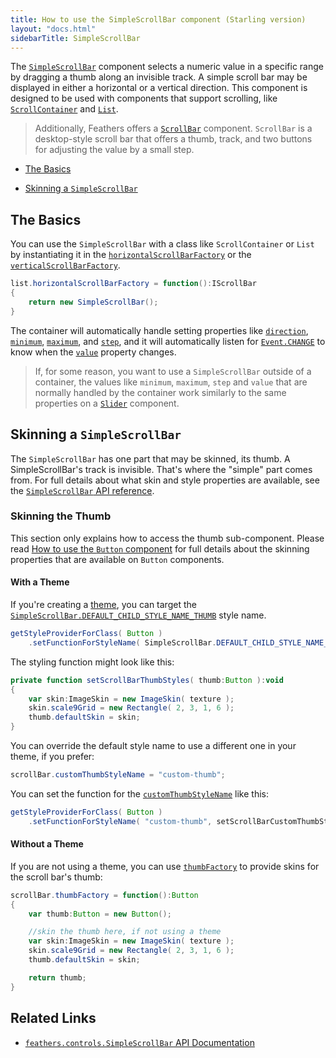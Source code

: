 ```yaml
---
title: How to use the SimpleScrollBar component (Starling version)
layout: "docs.html"
sidebarTitle: SimpleScrollBar
---
```


The [`SimpleScrollBar`](/api-reference/feathers/controls/SimpleScrollBar.html) component selects a numeric value in a specific range by dragging a thumb along an invisible track. A simple scroll bar may be displayed in either a horizontal or a vertical direction. This component is designed to be used with components that support scrolling, like [`ScrollContainer`](./scroll-container.md) and [`List`](./list.md).

> Additionally, Feathers offers a [`ScrollBar`](./scroll-bar.md) component. `ScrollBar` is a desktop-style scroll bar that offers a thumb, track, and two buttons for adjusting the value by a small step.

- [The Basics](#the-basics)

- [Skinning a `SimpleScrollBar`](#skinning-a-simplescrollbar)

## The Basics

You can use the `SimpleScrollBar` with a class like `ScrollContainer` or `List` by instantiating it in the [`horizontalScrollBarFactory`](/api-reference/feathers/controls/Scroller.html#horizontalScrollBarFactory) or the [`verticalScrollBarFactory`](/api-reference/feathers/controls/Scroller.html#verticalScrollBarFactory).

```actionscript
list.horizontalScrollBarFactory = function():IScrollBar
{
    return new SimpleScrollBar();
}
```

The container will automatically handle setting properties like [`direction`](/api-reference/feathers/controls/SimpleScrollBar.html#direction), [`minimum`](/api-reference/feathers/controls/SimpleScrollBar.html#minimum), [`maximum`](/api-reference/feathers/controls/SimpleScrollBar.html#maximum), and [`step`](/api-reference/feathers/controls/SimpleScrollBar.html#step), and it will automatically listen for [`Event.CHANGE`](/api-reference/feathers/controls/SimpleScrollBar.html#event:change) to know when the [`value`](/api-reference/feathers/controls/SimpleScrollBar.html#value) property changes.

> If, for some reason, you want to use a `SimpleScrollBar` outside of a container, the values like `minimum`, `maximum`, `step` and `value` that are normally handled by the container work similarly to the same properties on a [`Slider`](./slider.md) component.

## Skinning a `SimpleScrollBar`

The `SimpleScrollBar` has one part that may be skinned, its thumb. A SimpleScrollBar's track is invisible. That's where the "simple" part comes from. For full details about what skin and style properties are available, see the [`SimpleScrollBar` API reference](/api-reference/feathers/controls/SimpleScrollBar.html).

### Skinning the Thumb

This section only explains how to access the thumb sub-component. Please read [How to use the `Button` component](./button.md) for full details about the skinning properties that are available on `Button` components.

#### With a Theme

If you're creating a [theme](./themes.md), you can target the [`SimpleScrollBar.DEFAULT_CHILD_STYLE_NAME_THUMB`](/api-reference/feathers/controls/SimpleScrollBar.html#DEFAULT_CHILD_STYLE_NAME_THUMB) style name.

```actionscript
getStyleProviderForClass( Button )
    .setFunctionForStyleName( SimpleScrollBar.DEFAULT_CHILD_STYLE_NAME_THUMB, setScrollBarThumbStyles );
```

The styling function might look like this:

```actionscript
private function setScrollBarThumbStyles( thumb:Button ):void
{
    var skin:ImageSkin = new ImageSkin( texture );
    skin.scale9Grid = new Rectangle( 2, 3, 1, 6 );
    thumb.defaultSkin = skin;
}
```

You can override the default style name to use a different one in your theme, if you prefer:

```actionscript
scrollBar.customThumbStyleName = "custom-thumb";
```

You can set the function for the [`customThumbStyleName`](/api-reference/feathers/controls/SimpleScrollBar.html#customThumbStyleName) like this:

```actionscript
getStyleProviderForClass( Button )
    .setFunctionForStyleName( "custom-thumb", setScrollBarCustomThumbStyles );
```

#### Without a Theme

If you are not using a theme, you can use [`thumbFactory`](/api-reference/feathers/controls/SimpleScrollBar.html#thumbFactory) to provide skins for the scroll bar's thumb:

```actionscript
scrollBar.thumbFactory = function():Button
{
    var thumb:Button = new Button();

    //skin the thumb here, if not using a theme
    var skin:ImageSkin = new ImageSkin( texture );
    skin.scale9Grid = new Rectangle( 2, 3, 1, 6 );
    thumb.defaultSkin = skin;

    return thumb;
}
```

## Related Links

- [`feathers.controls.SimpleScrollBar` API Documentation](/api-reference/feathers/controls/SimpleScrollBar.html)
